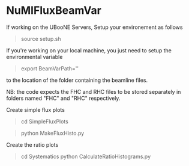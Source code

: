 # NuMIFluxBeamVar

If working on the UBooNE Servers,
Setup your environement as follows
> source setup.sh


If you're working on your local machine, you just need to setup the environmental variable

> export  BeamVarPath='<the correct path>'

to the location of the folder containing the beamline files.

NB: the code expects the FHC and RHC files to be stored separately in folders named "FHC" and "RHC" respectively.

Create simple flux plots

> cd SimpleFluxPlots

> python MakeFluxHisto.py

Create the ratio plots

> cd Systematics
> python CalculateRatioHistograms.py
